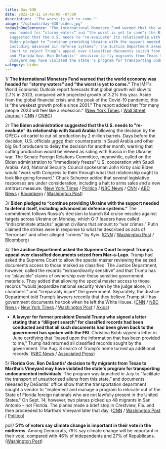 ```yaml
---
title: Day 630
date: 2022-10-11 14:48:00 -07:00
description: '"The worst is yet to come."'
image: "/uploads/day-630-biden.jpg"
todayInOneSentence: 'The International Monetary Fund warned that the world economy
  was headed for “stormy waters” and "the worst is yet to come"; the Biden administration
  suggested that the U.S. needs to "re-evaluate" its relationship with Saudi Arabia;
  Biden pledged to “continue providing Ukraine with the support needed to defend itself,
  including advanced air defense systems”; the Justice Department asked the Supreme
  Court to reject Trump’s appeal over classified documents seized from Mar-a-Lago;
  and Florida Gov. Ron DeSantis'' decision to fly migrants from Texas to Martha’s
  Vineyard may have violated the state''s program for transporting undocumented individuals. '
category: biden
---
```


1/ **The International Monetary Fund warned that the world economy was headed for “stormy waters” and "the worst is yet to come."** The IMF's World Economic Outlook report forecasts that global growth will slow to 2.7% in 2023, compared with projected growth of 3.2% this year. Aside from the global financial crisis and the peak of the Covid-19 pandemic, this is “the weakest growth profile since 2001.” The report added that "for many people 2023 will feel like a recession.” ([New York Times](https://www.nytimes.com/2022/10/11/business/imf-world-economy-forecast.html) / [Wall Street Journal](https://www.wsj.com/articles/rapid-rise-in-rates-could-fuel-global-economic-disorder-imf-warns-11665497701?mod=hp_lead_pos2) / [CNN](https://www.cnn.com/2022/10/11/economy/imf-world-economic-outlook/index.html) / [CNBC](https://www.cnbc.com/2022/10/11/imf-cuts-global-growth-forecast-for-2023-warns-worst-is-yet-to-come.html))

2/ **The Biden administration suggested that the U.S. needs to "re-evaluate" its relationship with Saudi Arabia** following the decision by the OPEC\+ oil cartel to cut oil production by 2 million barrels. Days before the decision, U.S. officials [urged](https://www.wsj.com/articles/saudi-arabia-defied-u-s-warnings-ahead-of-opec-production-cut-11665504230?mod=djemalertNEWS) their counterparts in Saudi Arabia and other big Gulf producers to delay the decision for another month, warning that cutting production would be viewed as siding with Russia in the Ukraine war. The Senate Foreign Relations Committee, meanwhile, called on the Biden administration to "immediately freeze" U.S. cooperation with Saudi Arabia. And, National Security Council spokesman John Kirby said Biden would "work with Congress to think through what that relationship ought to look like going forward." Chuck Schumer added that several legislative responses are under consideration, including a halt to arms sales and a new antitrust measure. ([New York Times](https://www.nytimes.com/2022/10/11/us/politics/biden-saudi-arabia-oil-production-cut.html) / [Politico](https://www.politico.com/news/2022/10/10/dems-rage-at-saudis-over-oil-cut-vow-to-block-weapons-sales-00061123) / [NBC News](https://www.nbcnews.com/politics/congress/democratic-senator-seeks-freeze-us-saudi-cooperation-opec-cuts-product-rcna51583) / [CNN](https://www.cnn.com/2022/10/11/politics/saudi-arabia-white-house-john-kirby-cnntv/) / [ABC News](https://abcnews.go.com/Politics/biden-thinks-us-evaluate-relationship-saudi-arabia-white/story?id=91327505) / [Bloomberg](https://www.bloomberg.com/news/articles/2022-10-11/biden-willing-to-work-with-congress-on-saudi-ties-aide-says?sref=MIBMEEoj) / [Washington Post](https://www.washingtonpost.com/politics/2022/10/11/biden-prime-time-television-interview/#link-SB22KEFJPNCMLNAC4KL76BKZFY))

3/ **Biden pledged to “continue providing Ukraine with the support needed to defend itself, including advanced air defense systems.”** The commitment follows Russia's decision to launch 84 cruise missiles against targets across Ukraine on Monday, which G-7 leaders have called “indiscriminate attacks” against civilians that amount to “war crimes.” Putin claimed the strikes were in response to what he described as acts of “terrorism” and other alleged "crimes" by Kyiv. ([CNN](https://www.cnn.com/2022/10/10/politics/biden-zelensky-advanced-air-defense-systems/index.html) / [Washington Post](https://www.washingtonpost.com/world/2022/10/11/russia-ukraine-war-latest-updates/#link-4RYAGWBMMZA2TBDYYFYP2KIWM4) / [Bloomberg](https://www.bloomberg.com/news/articles/2022-10-10/ukraine-latest-explosions-hit-kyiv-cities-across-ukraine?sref=MIBMEEoj))

4/ **The Justice Department asked the Supreme Court to reject Trump’s appeal over classified documents seized from Mar-a-Lago**. Trump had asked the Supreme Court to allow the special master reviewing the seized documents access to those marked as classified. The Justice Department, however, called the records “extraordinarily sensitive” and that Trump has no “plausible” claims of ownership over these sensitive government materials. They added that allowing the special master access to those records "would jeopardize national security ‘even by the judge alone, in chambers’” and “irreparably injure” the government. Separately, the Justice Department told Trump’s lawyers recently that they believe Trump still has government documents he took when he left the White House. ([CNN](https://www.cnn.com/2022/10/11/politics/supreme-court-justice-department/index.html) / [NBC News](https://www.nbcnews.com/politics/justice-department/justice-department-urges-supreme-court-reject-trump-request-seized-mar-rcna51234) / [New York Times](https://www.nytimes.com/2022/10/06/us/politics/trump-white-house-documents-lawyers.html) / [Washington Post](https://www.washingtonpost.com/national-security/2022/10/11/trump-supreme-court-special-master-justice-department/) / [Axios](https://www.axios.com/2022/10/11/doj-trump-supreme-court-request?stream=top))

* **A lawyer for former president Donald Trump who signed a letter stating that a “diligent search” for classified records had been conducted and that all such documents had been given back to the government has spoken with the FBI**. Christina Bobb signed a letter in June certifying that “based upon the information that has been provided to me," Trump had returned all classified records sought by the government. The Aug. 8 search of Trump's home turned up additional records. ([NBC News](https://www.nbcnews.com/politics/donald-trump/trump-lawyer-christina-bobb-speaks-federal-investigators-mar-lago-case-rcna51459) / [Associated Press](https://apnews.com/article/donald-trump-mar-a-lago-government-and-politics-ed2cd4299059e12ee5ec076b6011fc9e))

5/ **Florida Gov. Ron DeSantis' decision to fly migrants from Texas to Martha’s Vineyard may have violated the state's program for transporting undocumented individuals**. The program was launched in July to “facilitate the transport of unauthorized aliens from this state,” and documents released by DeSantis' office show that the transportation department sought a vendor to “implement and manage a program to relocate out of the State of Florida foreign nationals who are not lawfully present in the United States." On Sept. 14, however, two planes picked up 48 migrants in San Antonio – not Florida. The planes made a brief stop in Crestview, Fla. and then proceeded to Martha’s Vineyard later that day. ([CNN](https://www.cnn.com/2022/10/08/us/florida-migrants-marthas-vineyard-state-documents-contractors/index.html) / [Washington Post](https://www.washingtonpost.com/politics/2022/10/08/ron-desantis-migrant-flights-marthas-vineyard/) / [Politico](https://www.politico.com/news/2022/10/10/lawsuit-ron-desantis-withholding-records-migrant-flights-00061119))

poll/ **51% of voters say climate change is important in their vote in the midterms**. Among Democrats, 79% say climate change will be important in their vote, compared with 46% of independents and 27% of Republicans. ([Washington Post](https://www.washingtonpost.com/politics/2022/10/10/half-voters-say-climate-change-is-important-midterms-poll-finds/))